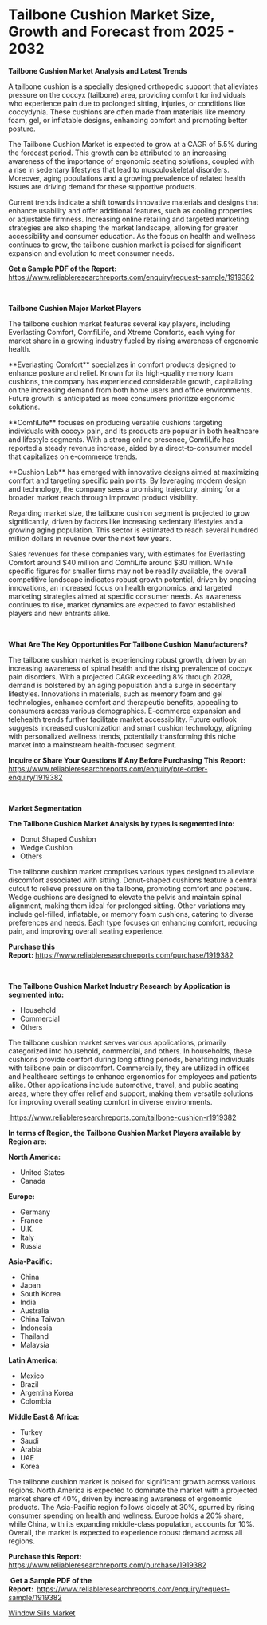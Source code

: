 <p><h1>Tailbone Cushion Market Size, Growth and Forecast from 2025 - 2032</h1></p><p><strong>Tailbone Cushion Market Analysis and Latest Trends</strong></p>
<p><p>A tailbone cushion is a specially designed orthopedic support that alleviates pressure on the coccyx (tailbone) area, providing comfort for individuals who experience pain due to prolonged sitting, injuries, or conditions like coccydynia. These cushions are often made from materials like memory foam, gel, or inflatable designs, enhancing comfort and promoting better posture. </p><p>The Tailbone Cushion Market is expected to grow at a CAGR of 5.5% during the forecast period. This growth can be attributed to an increasing awareness of the importance of ergonomic seating solutions, coupled with a rise in sedentary lifestyles that lead to musculoskeletal disorders. Moreover, aging populations and a growing prevalence of related health issues are driving demand for these supportive products. </p><p>Current trends indicate a shift towards innovative materials and designs that enhance usability and offer additional features, such as cooling properties or adjustable firmness. Increasing online retailing and targeted marketing strategies are also shaping the market landscape, allowing for greater accessibility and consumer education. As the focus on health and wellness continues to grow, the tailbone cushion market is poised for significant expansion and evolution to meet consumer needs.</p></p>
<p><strong>Get a Sample PDF of the Report:&nbsp;</strong> <a href="https://www.reliableresearchreports.com/enquiry/request-sample/1919382?utm_campaign=3084&utm_medium=2&utm_source=Github&utm_content=ia&utm_term=05042025&utm_id=tailbone-cushion">https://www.reliableresearchreports.com/enquiry/request-sample/1919382</a></p>
<p>&nbsp;</p>
<p><strong>Tailbone Cushion Major Market Players</strong></p>
<p><p>The tailbone cushion market features several key players, including Everlasting Comfort, ComfiLife, and Xtreme Comforts, each vying for market share in a growing industry fueled by rising awareness of ergonomic health.</p><p>**Everlasting Comfort** specializes in comfort products designed to enhance posture and relief. Known for its high-quality memory foam cushions, the company has experienced considerable growth, capitalizing on the increasing demand from both home users and office environments. Future growth is anticipated as more consumers prioritize ergonomic solutions.</p><p>**ComfiLife** focuses on producing versatile cushions targeting individuals with coccyx pain, and its products are popular in both healthcare and lifestyle segments. With a strong online presence, ComfiLife has reported a steady revenue increase, aided by a direct-to-consumer model that capitalizes on e-commerce trends. </p><p>**Cushion Lab** has emerged with innovative designs aimed at maximizing comfort and targeting specific pain points. By leveraging modern design and technology, the company sees a promising trajectory, aiming for a broader market reach through improved product visibility.</p><p>Regarding market size, the tailbone cushion segment is projected to grow significantly, driven by factors like increasing sedentary lifestyles and a growing aging population. This sector is estimated to reach several hundred million dollars in revenue over the next few years.</p><p>Sales revenues for these companies vary, with estimates for Everlasting Comfort around $40 million and ComfiLife around $30 million. While specific figures for smaller firms may not be readily available, the overall competitive landscape indicates robust growth potential, driven by ongoing innovations, an increased focus on health ergonomics, and targeted marketing strategies aimed at specific consumer needs. As awareness continues to rise, market dynamics are expected to favor established players and new entrants alike.</p></p>
<p>&nbsp;</p>
<p><strong>What Are The Key Opportunities For Tailbone Cushion Manufacturers?</strong></p>
<p><p>The tailbone cushion market is experiencing robust growth, driven by an increasing awareness of spinal health and the rising prevalence of coccyx pain disorders. With a projected CAGR exceeding 8% through 2028, demand is bolstered by an aging population and a surge in sedentary lifestyles. Innovations in materials, such as memory foam and gel technologies, enhance comfort and therapeutic benefits, appealing to consumers across various demographics. E-commerce expansion and telehealth trends further facilitate market accessibility. Future outlook suggests increased customization and smart cushion technology, aligning with personalized wellness trends, potentially transforming this niche market into a mainstream health-focused segment.</p></p>
<p><strong>Inquire or Share Your Questions If Any Before Purchasing This Report:</strong> <a href="https://www.reliableresearchreports.com/enquiry/pre-order-enquiry/1919382?utm_campaign=3084&utm_medium=2&utm_source=Github&utm_content=ia&utm_term=05042025&utm_id=tailbone-cushion">https://www.reliableresearchreports.com/enquiry/pre-order-enquiry/1919382</a></p>
<p>&nbsp;</p>
<p><strong>Market Segmentation</strong></p>
<p><strong>The Tailbone Cushion Market Analysis by types is segmented into:</strong></p>
<p><ul><li>Donut Shaped Cushion</li><li>Wedge Cushion</li><li>Others</li></ul></p>
<p><p>The tailbone cushion market comprises various types designed to alleviate discomfort associated with sitting. Donut-shaped cushions feature a central cutout to relieve pressure on the tailbone, promoting comfort and posture. Wedge cushions are designed to elevate the pelvis and maintain spinal alignment, making them ideal for prolonged sitting. Other variations may include gel-filled, inflatable, or memory foam cushions, catering to diverse preferences and needs. Each type focuses on enhancing comfort, reducing pain, and improving overall seating experience.</p></p>
<p><strong>Purchase this Report:&nbsp;</strong><a href="https://www.reliableresearchreports.com/purchase/1919382?utm_campaign=3084&utm_medium=2&utm_source=Github&utm_content=ia&utm_term=05042025&utm_id=tailbone-cushion">https://www.reliableresearchreports.com/purchase/1919382</a></p>
<p>&nbsp;</p>
<p><strong>The Tailbone Cushion Market Industry Research by Application is segmented into:</strong></p>
<p><ul><li>Household</li><li>Commercial</li><li>Others</li></ul></p>
<p><p>The tailbone cushion market serves various applications, primarily categorized into household, commercial, and others. In households, these cushions provide comfort during long sitting periods, benefiting individuals with tailbone pain or discomfort. Commercially, they are utilized in offices and healthcare settings to enhance ergonomics for employees and patients alike. Other applications include automotive, travel, and public seating areas, where they offer relief and support, making them versatile solutions for improving overall seating comfort in diverse environments.</p></p>
<p><a href="https://www.reliableresearchreports.com/tailbone-cushion-r1919382?utm_campaign=3084&utm_medium=2&utm_source=Github&utm_content=ia&utm_term=05042025&utm_id=tailbone-cushion">&nbsp;https://www.reliableresearchreports.com/tailbone-cushion-r1919382</a></p>
<p><strong>In terms of Region, the Tailbone Cushion Market Players available by Region are:</strong></p>
<p>
    <p> <strong> North America: </strong>
        <ul>
            <li>United States</li>
            <li>Canada</li>
        </ul>
        </p> 
    <p> <strong> Europe: </strong>
        <ul>
            <li>Germany</li>
            <li>France</li>
            <li>U.K.</li>
            <li>Italy</li>
            <li>Russia</li>
        </ul>
        </p> 
    <p> <strong> Asia-Pacific: </strong>
        <ul>
            <li>China</li>
            <li>Japan</li>
            <li>South Korea</li>
            <li>India</li>
            <li>Australia</li>
            <li>China Taiwan</li>
            <li>Indonesia</li>
            <li>Thailand</li>
            <li>Malaysia</li>
        </ul>
        </p> 
    <p> <strong> Latin America: </strong>
        <ul>
            <li>Mexico</li>
            <li>Brazil</li>
            <li>Argentina Korea</li>
            <li>Colombia</li>
        </ul>
        </p> 
    <p> <strong> Middle East & Africa: </strong>
        <ul>
            <li>Turkey</li>
            <li>Saudi</li>
            <li>Arabia</li>
            <li>UAE</li>
            <li>Korea</li>
        </ul>
    </p>
    </p>
<p><p>The tailbone cushion market is poised for significant growth across various regions. North America is expected to dominate the market with a projected market share of 40%, driven by increasing awareness of ergonomic products. The Asia-Pacific region follows closely at 30%, spurred by rising consumer spending on health and wellness. Europe holds a 20% share, while China, with its expanding middle-class population, accounts for 10%. Overall, the market is expected to experience robust demand across all regions.</p></p>
<p><strong>Purchase this Report: </strong><a href="https://www.reliableresearchreports.com/purchase/1919382?utm_campaign=3084&utm_medium=2&utm_source=Github&utm_content=ia&utm_term=05042025&utm_id=tailbone-cushion">https://www.reliableresearchreports.com/purchase/1919382</a></p>
<p>&nbsp;<strong>Get a Sample PDF of the Report:&nbsp;&nbsp;</strong><a href="https://www.reliableresearchreports.com/enquiry/request-sample/1919382?utm_campaign=3084&utm_medium=2&utm_source=Github&utm_content=ia&utm_term=05042025&utm_id=tailbone-cushion">https://www.reliableresearchreports.com/enquiry/request-sample/1919382</a></p>
<p><strong></strong></p>
<p><p><a href="https://github.com/voigttyagi/Market-Research-Report-List-1/blob/main/window-sills-market.md?utm_campaign=3084&utm_medium=2&utm_source=Github&utm_content=ia&utm_term=05042025&utm_id=tailbone-cushion">Window Sills Market</a></p></p>